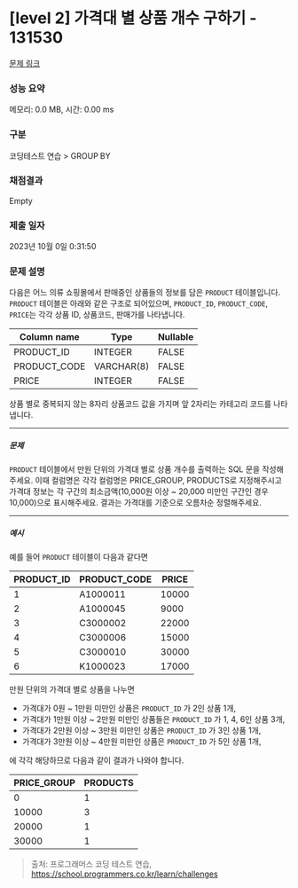 # [level 2] 가격대 별 상품 개수 구하기 - 131530 

[문제 링크](https://school.programmers.co.kr/learn/courses/30/lessons/131530) 

### 성능 요약

메모리: 0.0 MB, 시간: 0.00 ms

### 구분

코딩테스트 연습 > GROUP BY

### 채점결과

Empty

### 제출 일자

2023년 10월 0일 0:31:50

### 문제 설명

<p style="user-select: auto;">다음은 어느 의류 쇼핑몰에서 판매중인 상품들의 정보를 담은 <code style="user-select: auto;">PRODUCT</code> 테이블입니다. <code style="user-select: auto;">PRODUCT</code> 테이블은 아래와 같은 구조로 되어있으며, <code style="user-select: auto;">PRODUCT_ID</code>, <code style="user-select: auto;">PRODUCT_CODE</code>, <code style="user-select: auto;">PRICE</code>는 각각 상품 ID, 상품코드, 판매가를 나타냅니다.</p>
<table class="table" style="user-select: auto;">
        <thead style="user-select: auto;"><tr style="user-select: auto;">
<th style="user-select: auto;">Column name</th>
<th style="user-select: auto;">Type</th>
<th style="user-select: auto;">Nullable</th>
</tr>
</thead>
        <tbody style="user-select: auto;"><tr style="user-select: auto;">
<td style="user-select: auto;">PRODUCT_ID</td>
<td style="user-select: auto;">INTEGER</td>
<td style="user-select: auto;">FALSE</td>
</tr>
<tr style="user-select: auto;">
<td style="user-select: auto;">PRODUCT_CODE</td>
<td style="user-select: auto;">VARCHAR(8)</td>
<td style="user-select: auto;">FALSE</td>
</tr>
<tr style="user-select: auto;">
<td style="user-select: auto;">PRICE</td>
<td style="user-select: auto;">INTEGER</td>
<td style="user-select: auto;">FALSE</td>
</tr>
</tbody>
      </table>
<p style="user-select: auto;">상품 별로 중복되지 않는 8자리 상품코드 값을 가지며 앞 2자리는 카테고리 코드를 나타냅니다.</p>

<hr style="user-select: auto;">

<h5 style="user-select: auto;">문제</h5>

<p style="user-select: auto;"><code style="user-select: auto;">PRODUCT</code> 테이블에서 만원 단위의 가격대 별로 상품 개수를 출력하는 SQL 문을 작성해주세요. 이때 컬럼명은 각각 컬럼명은 PRICE_GROUP, PRODUCTS로 지정해주시고 가격대 정보는 각 구간의 최소금액(10,000원 이상 ~ 20,000 미만인 구간인 경우 10,000)으로 표시해주세요. 결과는 가격대를 기준으로 오름차순 정렬해주세요.</p>

<hr style="user-select: auto;">

<h5 style="user-select: auto;">예시</h5>

<p style="user-select: auto;">예를 들어 <code style="user-select: auto;">PRODUCT</code> 테이블이 다음과 같다면</p>
<table class="table" style="user-select: auto;">
        <thead style="user-select: auto;"><tr style="user-select: auto;">
<th style="user-select: auto;">PRODUCT_ID</th>
<th style="user-select: auto;">PRODUCT_CODE</th>
<th style="user-select: auto;">PRICE</th>
</tr>
</thead>
        <tbody style="user-select: auto;"><tr style="user-select: auto;">
<td style="user-select: auto;">1</td>
<td style="user-select: auto;">A1000011</td>
<td style="user-select: auto;">10000</td>
</tr>
<tr style="user-select: auto;">
<td style="user-select: auto;">2</td>
<td style="user-select: auto;">A1000045</td>
<td style="user-select: auto;">9000</td>
</tr>
<tr style="user-select: auto;">
<td style="user-select: auto;">3</td>
<td style="user-select: auto;">C3000002</td>
<td style="user-select: auto;">22000</td>
</tr>
<tr style="user-select: auto;">
<td style="user-select: auto;">4</td>
<td style="user-select: auto;">C3000006</td>
<td style="user-select: auto;">15000</td>
</tr>
<tr style="user-select: auto;">
<td style="user-select: auto;">5</td>
<td style="user-select: auto;">C3000010</td>
<td style="user-select: auto;">30000</td>
</tr>
<tr style="user-select: auto;">
<td style="user-select: auto;">6</td>
<td style="user-select: auto;">K1000023</td>
<td style="user-select: auto;">17000</td>
</tr>
</tbody>
      </table>
<p style="user-select: auto;">만원 단위의 가격대 별로 상품을 나누면</p>

<ul style="user-select: auto;">
<li style="user-select: auto;">가격대가 0원 ~ 1만원 미만인 상품은 <code style="user-select: auto;">PRODUCT_ID</code> 가 2인 상품 1개,</li>
<li style="user-select: auto;">가격대가 1만원 이상 ~ 2만원 미만인 상품들은 <code style="user-select: auto;">PRODUCT_ID</code> 가 1, 4, 6인 상품 3개,</li>
<li style="user-select: auto;">가격대가 2만원 이상 ~ 3만원 미만인 상품은 <code style="user-select: auto;">PRODUCT_ID</code> 가 3인 상품 1개,</li>
<li style="user-select: auto;">가격대가 3만원 이상 ~ 4만원 미만인 상품은 <code style="user-select: auto;">PRODUCT_ID</code> 가 5인 상품 1개,</li>
</ul>

<p style="user-select: auto;">에 각각 해당하므로 다음과 같이 결과가 나와야 합니다.</p>
<table class="table" style="user-select: auto;">
        <thead style="user-select: auto;"><tr style="user-select: auto;">
<th style="user-select: auto;">PRICE_GROUP</th>
<th style="user-select: auto;">PRODUCTS</th>
</tr>
</thead>
        <tbody style="user-select: auto;"><tr style="user-select: auto;">
<td style="user-select: auto;">0</td>
<td style="user-select: auto;">1</td>
</tr>
<tr style="user-select: auto;">
<td style="user-select: auto;">10000</td>
<td style="user-select: auto;">3</td>
</tr>
<tr style="user-select: auto;">
<td style="user-select: auto;">20000</td>
<td style="user-select: auto;">1</td>
</tr>
<tr style="user-select: auto;">
<td style="user-select: auto;">30000</td>
<td style="user-select: auto;">1</td>
</tr>
</tbody>
      </table>

> 출처: 프로그래머스 코딩 테스트 연습, https://school.programmers.co.kr/learn/challenges